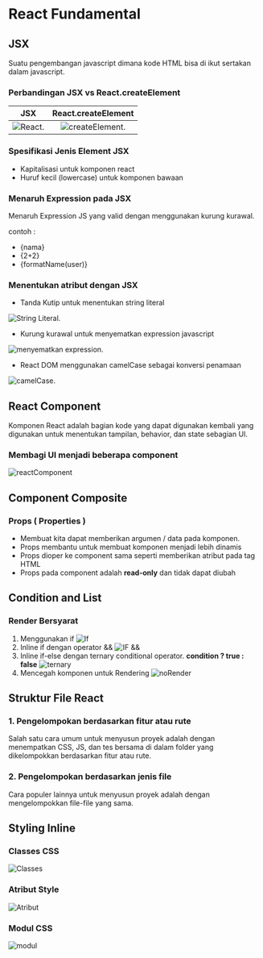 # React Fundamental

## JSX

Suatu pengembangan javascript dimana kode HTML bisa di ikut sertakan dalam javascript.

### Perbandingan JSX vs React.createElement

| JSX                                                   |                              React.createElement                               |
| ----------------------------------------------------- | :----------------------------------------------------------------------------: |
| ![React.](https://i.ibb.co/ZSXqWBM/React.png "React") | ![createElement.](https://i.ibb.co/GRgYMt1/create-Element.png "createElement") |

### Spesifikasi Jenis Element JSX

- Kapitalisasi untuk komponen react
- Huruf kecil (lowercase) untuk komponen bawaan

### Menaruh Expression pada JSX

Menaruh Expression JS yang valid dengan menggunakan kurung kurawal.

contoh :

- {nama}
- {2+2}
- {formatName(user)}

### Menentukan atribut dengan JSX

- Tanda Kutip untuk menentukan string literal

![String Literal.](https://i.ibb.co/kM597XM/string-Literal.png "String Literal")

- Kurung kurawal untuk menyematkan expression javascript

![menyematkan expression.](https://i.ibb.co/xSCV5zh/menyematkan-Ekspresi.png "menyematkan expression")

- React DOM menggunakan camelCase sebagai konversi penamaan

![camelCase.](https://i.ibb.co/yFPJwVm/camel-Case.png "camelCase")

## React Component

Komponen React adalah bagian kode yang dapat digunakan kembali yang digunakan untuk menentukan tampilan, behavior, dan state sebagian UI.

### Membagi UI menjadi beberapa component

![reactComponent](https://i.ibb.co/1nH4Yfm/react-Component.png "react-Component")

## Component Composite

### Props ( Properties )

- Membuat kita dapat memberikan argumen / data pada komponen.
- Props membantu untuk membuat komponen menjadi lebih dinamis
- Props dioper ke component sama seperti memberikan atribut pada tag HTML
- Props pada component adalah **read-only** dan tidak dapat diubah

## Condition and List

### Render Bersyarat

1. Menggunakan if
   ![If](https://i.ibb.co/d7wMm68/if.png "if")
2. Inline if dengan operator &&
   ![IF &&](https://i.ibb.co/55m0zBn/if.png "if&&")
3. Inline if-else dengan ternary conditional operator.
   **condition ? true : false**
   ![ternary](https://i.ibb.co/5FmZ1Vx/ternary.png "ternary")
4. Mencegah komponen untuk Rendering
   ![noRender](https://i.ibb.co/rb4vC9f/norender.png "noRender")

## Struktur File React

### 1. Pengelompokan berdasarkan fitur atau rute

Salah satu cara umum untuk menyusun proyek adalah dengan menempatkan CSS, JS, dan tes bersama di dalam folder yang dikelompokkan berdasarkan fitur atau rute.

### 2. Pengelompokan berdasarkan jenis file

Cara populer lainnya untuk menyusun proyek adalah dengan mengelompokkan file-file yang sama.

## Styling Inline

### Classes CSS

![Classes](https://i.ibb.co/nkGssKs/classes.png "classes")

### Atribut Style

![Atribut](https://i.ibb.co/jrHf1M8/atribut.png "atribut")

### Modul CSS

![modul](https://i.ibb.co/PrBnMFK/modul.png "modul")
